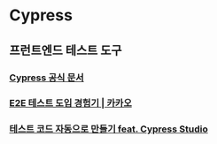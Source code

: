 # Cypress

## 프런트엔드 테스트 도구
### [Cypress 공식 문서](https://docs.cypress.io/guides/overview/why-cypress)
### [E2E 테스트 도입 경험기 | 카카오](https://fe-developers.kakaoent.com/2023/230209-e2e/)
### [테스트 코드 자동으로 만들기 feat. Cypress Studio](https://fe-developers.kakaoent.com/2022/221222-cypress-studio-test-automation-low-code/)
